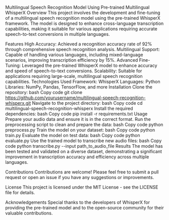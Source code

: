 Multilingual Speech Recognition Model Using Pre-trained Multilingual WhisperX
Overview
This project involves the development and fine-tuning of a multilingual speech recognition model using the pre-trained WhisperX framework. The model is designed to enhance cross-language transcription capabilities, making it suitable for various applications requiring accurate speech-to-text conversions in multiple languages.

Features
High Accuracy: Achieved a recognition accuracy rate of 92% through comprehensive speech recognition analysis.
Multilingual Support: Capable of handling various languages, including mixed-language scenarios, improving transcription efficiency by 15%.
Advanced Fine-Tuning: Leveraged the pre-trained WhisperX model to enhance accuracy and speed of speech-to-text conversions.
Scalability: Suitable for applications requiring large-scale, multilingual speech recognition capabilities.
Technologies Used
Framework: WhisperX
Languages: Python
Libraries: NumPy, Pandas, TensorFlow, and more
Installation
Clone the repository:
bash
Copy code
git clone https://github.com/yourusername/multilingual-speech-recognition-whisperx.git
Navigate to the project directory:
bash
Copy code
cd multilingual-speech-recognition-whisperx
Install the required dependencies:
bash
Copy code
pip install -r requirements.txt
Usage
Prepare your audio data and ensure it is in the correct format.
Run the preprocessing script to clean and prepare the data:
bash
Copy code
python preprocess.py
Train the model on your dataset:
bash
Copy code
python train.py
Evaluate the model on test data:
bash
Copy code
python evaluate.py
Use the trained model to transcribe new audio files:
bash
Copy code
python transcribe.py --input path_to_audio_file
Results
The model has been tested and validated on a diverse dataset, demonstrating a significant improvement in transcription accuracy and efficiency across multiple languages.

Contributions
Contributions are welcome! Please feel free to submit a pull request or open an issue if you have any suggestions or improvements.

License
This project is licensed under the MIT License - see the LICENSE file for details.

Acknowledgements
Special thanks to the developers of WhisperX for providing the pre-trained model and to the open-source community for their valuable contributions.


